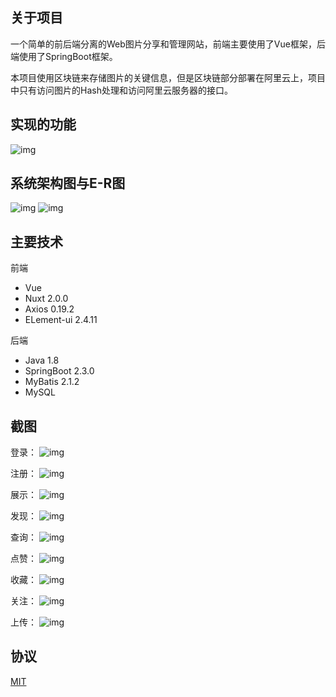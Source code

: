 ## 关于项目
一个简单的前后端分离的Web图片分享和管理网站，前端主要使用了Vue框架，后端使用了SpringBoot框架。

本项目使用区块链来存储图片的关键信息，但是区块链部分部署在阿里云上，项目中只有访问图片的Hash处理和访问阿里云服务器的接口。

## 实现的功能
![img](image/模块图.png)

## 系统架构图与E-R图
![img](image/系统架构设计图%20.png)
![img](image/E-R图.png)
## 主要技术

前端
- Vue
- Nuxt  2.0.0
- Axios 0.19.2
- ELement-ui  2.4.11
  
后端
- Java 1.8
- SpringBoot  2.3.0
- MyBatis 2.1.2
- MySQL
  
## 截图
登录：
![img](image/登录改.png)

注册：
![img](image/注册改.png)

展示：
![img](image/展示改.png)

发现：
![img](image/发现改.png)

查询：
![img](image/查询改.png)

点赞：
![img](image/点击点赞改.png)

收藏：
![img](image/收藏改.png)

关注：
![img](image/关注改.png)

上传：
![img](image/上传改.png)

## 协议
[MIT](https://opensource.org/licenses/MIT)
